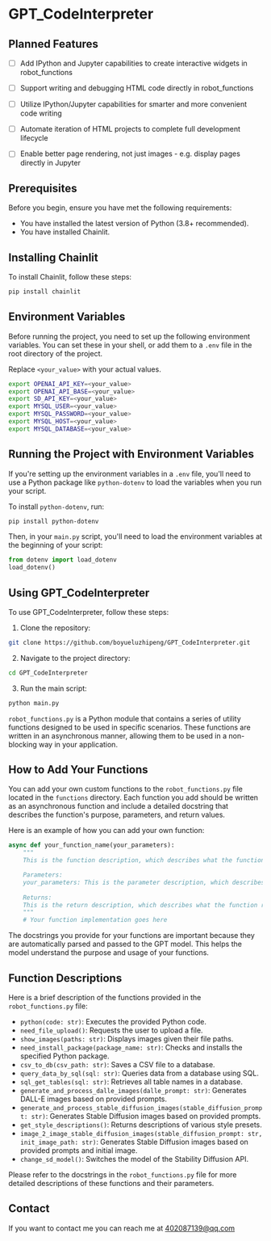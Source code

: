 # GPT_CodeInterpreter




## Planned Features

- [ ] Add IPython and Jupyter capabilities to create interactive widgets in robot_functions
- [ ] Support writing and debugging HTML code directly in robot_functions
- [ ] Utilize IPython/Jupyter capabilities for smarter and more convenient code writing
- [ ] Automate iteration of HTML projects to complete full development lifecycle  
- [ ] Enable better page rendering, not just images - e.g. display pages directly in Jupyter


## Prerequisites

Before you begin, ensure you have met the following requirements:

- You have installed the latest version of Python (3.8+ recommended).
- You have installed Chainlit.

## Installing Chainlit

To install Chainlit, follow these steps:

```bash
pip install chainlit
```

## Environment Variables

Before running the project, you need to set up the following environment variables. You can set these in your shell, or add them to a `.env` file in the root directory of the project.

Replace `<your_value>` with your actual values.

```bash
export OPENAI_API_KEY=<your_value>
export OPENAI_API_BASE=<your_value>
export SD_API_KEY=<your_value>
export MYSQL_USER=<your_value>
export MYSQL_PASSWORD=<your_value>
export MYSQL_HOST=<your_value>
export MYSQL_DATABASE=<your_value>
```

## Running the Project with Environment Variables

If you're setting up the environment variables in a `.env` file, you'll need to use a Python package like `python-dotenv` to load the variables when you run your script.

To install `python-dotenv`, run:

```bash
pip install python-dotenv
```

Then, in your `main.py` script, you'll need to load the environment variables at the beginning of your script:

```python
from dotenv import load_dotenv
load_dotenv()
```

## Using GPT_CodeInterpreter

To use GPT_CodeInterpreter, follow these steps:

1. Clone the repository:

```bash
git clone https://github.com/boyueluzhipeng/GPT_CodeInterpreter.git
```

2. Navigate to the project directory:

```bash
cd GPT_CodeInterpreter
```

3. Run the main script:

```bash
python main.py
```

`robot_functions.py` is a Python module that contains a series of utility functions designed to be used in specific scenarios. These functions are written in an asynchronous manner, allowing them to be used in a non-blocking way in your application.

## How to Add Your Functions

You can add your own custom functions to the `robot_functions.py` file located in the `functions` directory. Each function you add should be written as an asynchronous function and include a detailed docstring that describes the function's purpose, parameters, and return values.

Here is an example of how you can add your own function:

```python
async def your_function_name(your_parameters):
    """
    This is the function description, which describes what the function does.

    Parameters:
    your_parameters: This is the parameter description, which describes what the parameter is.
    
    Returns:
    This is the return description, which describes what the function returns.
    """
    # Your function implementation goes here
```

The docstrings you provide for your functions are important because they are automatically parsed and passed to the GPT model. This helps the model understand the purpose and usage of your functions.

## Function Descriptions

Here is a brief description of the functions provided in the `robot_functions.py` file:

- `python(code: str)`: Executes the provided Python code.
- `need_file_upload()`: Requests the user to upload a file.
- `show_images(paths: str)`: Displays images given their file paths.
- `need_install_package(package_name: str)`: Checks and installs the specified Python package.
- `csv_to_db(csv_path: str)`: Saves a CSV file to a database.
- `query_data_by_sql(sql: str)`: Queries data from a database using SQL.
- `sql_get_tables(sql: str)`: Retrieves all table names in a database.
- `generate_and_process_dalle_images(dalle_prompt: str)`: Generates DALL-E images based on provided prompts.
- `generate_and_process_stable_diffusion_images(stable_diffusion_prompt: str)`: Generates Stable Diffusion images based on provided prompts.
- `get_style_descriptions()`: Returns descriptions of various style presets.
- `image_2_image_stable_diffusion_images(stable_diffusion_prompt: str, init_image_path: str)`: Generates Stable Diffusion images based on provided prompts and initial image.
- `change_sd_model()`: Switches the model of the Stability Diffusion API.

Please refer to the docstrings in the `robot_functions.py` file for more detailed descriptions of these functions and their parameters.



## Contact

If you want to contact me you can reach me at 402087139@qq.com
